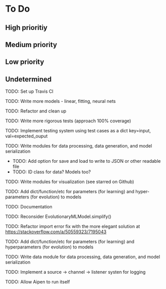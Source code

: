 # To Do

## High prioritiy


## Medium priority


## Low priority


## Undetermined

TODO: Set up Travis CI

TODO: Write more models - linear, fitting, neural nets

TODO: Refactor and clean up

TODO: Write more rigorous tests (approach 100% coverage)

TODO: Implement testing system using test cases as a dict key=input, val=expected_ouput

TODO: Write modules for data processing, data generation, and model serialization
  * TODO: Add option for save and load to write to JSON or other readable file
  * TODO: ID class for data? Models too?

TODO: Write modules for visualization (see starred on Github)

TODO: Add dict/function/etc for parameters (for learning) and hyper-parameters (for evolution) to models

TODO: Documentation

TODO: Reconsider EvolutionaryMLModel.simplify()

TODO: Refactor import error fix with the more elegant solution at https://stackoverflow.com/a/50559323/7195043

TODO: Add dict/function/etc for parameters (for learning) and hyperparameters (for evolution) to models

TODO: Write data module for data processing, data generation, and model serialization

TODO: Implement a source -> channel -> listener systen for logging

TODO: Allow Aipen to run itself
